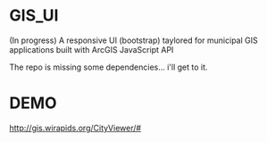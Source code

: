 GIS_UI
======

(In progress) A responsive UI (bootstrap) taylored for municipal GIS applications built with ArcGIS JavaScript API

The repo is missing some dependencies... i'll get to it.


DEMO 
======

http://gis.wirapids.org/CityViewer/#
